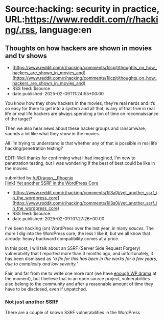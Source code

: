 # Source:hacking: security in practice, URL:https://www.reddit.com/r/hacking/.rss, language:en

## Thoughts on how hackers are shown in movies and tv shows
 - [https://www.reddit.com/r/hacking/comments/1ilcpjt/thoughts_on_how_hackers_are_shown_in_movies_and](https://www.reddit.com/r/hacking/comments/1ilcpjt/thoughts_on_how_hackers_are_shown_in_movies_and)
 - RSS feed: $source
 - date published: 2025-02-09T11:24:55+00:00

<!-- SC_OFF --><div class="md"><p>You know how they show hackers in the movies, they’re real nerds and it’s so easy for them to get into a system and all that, is any of that true in real life or real life hackers are always spending a ton of time on reconnaissance of the target?</p> <p>Then we also hear news about these hacker groups and ransomware, sounds a lot like what they show in the movies. </p> <p>All I’m trying to understand is that whether any of that is possible in real life hacking/penetration testing?</p> <p>EDIT: Well thanks for confirming what I had imagined, I&#39;m new to penetration testing, but I was wondering if the best of best could be like in the movies.</p> </div><!-- SC_ON --> &#32; submitted by &#32; <a href="https://www.reddit.com/user/Dragon__Phoenix"> /u/Dragon__Phoenix </a> <br/> <span><a href="https://www.reddit.com/r/hacking/comments/1ilcpjt/thoughts_on_how_hackers_are_shown_in_movies_and/">[link]</a></span> &#32; <span><a href="https://www.reddit.com/

## Yet another SSRF in the WordPress Core
 - [https://www.reddit.com/r/hacking/comments/1il3a0j/yet_another_ssrf_in_the_wordpress_core](https://www.reddit.com/r/hacking/comments/1il3a0j/yet_another_ssrf_in_the_wordpress_core)
 - RSS feed: $source
 - date published: 2025-02-09T01:27:26+00:00

<!-- SC_OFF --><div class="md"><p>I&#39;ve been hacking (on) WordPress over the last year, in many <em>sauces</em>. The more I dig into the WordPress core, the less I like it, but we all know that already: heavy backward compatibility comes at a price.</p> <p>In this post, I will talk about an SSRF (Server Side Request Forgery) vulnerability that I reported more than 3 months ago, and unfortunately, it has been dismissed as <em>&quot;a fix for this has been in the works for a few years, due to complexity and low severity.&quot;</em></p> <p>Fair, and far from me to write one more rant (we have <a href="https://techcrunch.com/2025/01/12/wordpress-vs-wp-engine-drama-explained/">enough WP drama</a> at the moment), but I believe that in an open source project, vulnerabilities also belong to the community and after a reasonable amount of time they have to be disclosed, even if unpatched.</p> <h3>Not just another SSRF</h3> <p>There are a couple of known SSRF vulnerabilities in the WordPress

